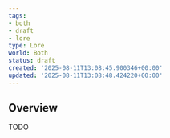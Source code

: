 ```yaml
---
tags:
- both
- draft
- lore
type: Lore
world: Both
status: draft
created: '2025-08-11T13:08:45.900346+00:00'
updated: '2025-08-11T13:08:48.424220+00:00'
---
```



## Overview

TODO
